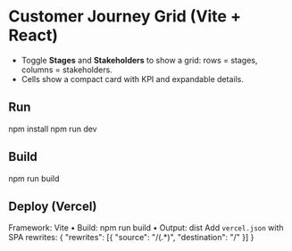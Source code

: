# Customer Journey Grid (Vite + React)
- Toggle **Stages** and **Stakeholders** to show a grid: rows = stages, columns = stakeholders.
- Cells show a compact card with KPI and expandable details.

## Run
npm install
npm run dev

## Build
npm run build

## Deploy (Vercel)
Framework: Vite • Build: npm run build • Output: dist
Add `vercel.json` with SPA rewrites:
{ "rewrites": [{ "source": "/(.*)", "destination": "/" }] }
